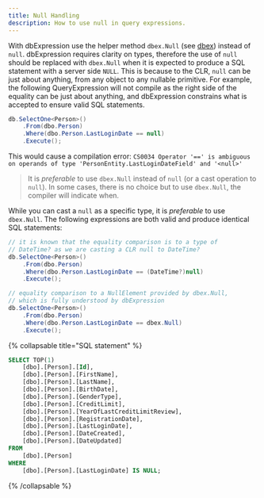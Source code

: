 ```yaml
---
title: Null Handling
description: How to use null in query expressions.
---
```


With dbExpression use the helper method ```dbex.Null``` (see [dbex](/utilities/dbex#dbex-null)) instead of ```null```.  dbExpression requires clarity on types, therefore the use of ```null``` should be replaced with ```dbex.Null``` when it is expected to produce a SQL statement with a server side ```NULL```.  This is because to the CLR, ```null``` can be just about anything, from any object to any nullable primitive.  For example, the following QueryExpression will not compile as the right side of the equality can be just about anything, and dbExpression constrains what is accepted to ensure valid SQL statements.

```csharp
db.SelectOne<Person>()
    .From(dbo.Person)
    .Where(dbo.Person.LastLoginDate == null)
    .Execute();
```

This would cause a compilation error:  ```CS0034 Operator '==' is ambiguous on operands of type 'PersonEntity.LastLoginDateField' and '<null>'```

> It is *preferable* to use ```dbex.Null``` instead of ```null``` (or a cast operation to ```null```).  In some cases, there is no choice but to use ```dbex.Null```, the compiler will indicate when.

 While you can cast a ```null``` as a specific type, it is *preferable* to use ```dbex.Null```.  The following expressions are both valid and produce identical SQL statements:

```csharp
// it is known that the equality comparison is to a type of 
// DateTime? as we are casting a CLR null to DateTime?
db.SelectOne<Person>()
    .From(dbo.Person)
    .Where(dbo.Person.LastLoginDate == (DateTime?)null)
    .Execute();

// equality comparison to a NullElement provided by dbex.Null,
// which is fully understood by dbExpression
db.SelectOne<Person>()
    .From(dbo.Person)
    .Where(dbo.Person.LastLoginDate == dbex.Null)
    .Execute();
```

{% collapsable title="SQL statement" %}
```sql
SELECT TOP(1)
	[dbo].[Person].[Id],
	[dbo].[Person].[FirstName],
	[dbo].[Person].[LastName],
	[dbo].[Person].[BirthDate],
	[dbo].[Person].[GenderType],
	[dbo].[Person].[CreditLimit],
	[dbo].[Person].[YearOfLastCreditLimitReview],
	[dbo].[Person].[RegistrationDate],
	[dbo].[Person].[LastLoginDate],
	[dbo].[Person].[DateCreated],
	[dbo].[Person].[DateUpdated]
FROM
	[dbo].[Person]
WHERE
	[dbo].[Person].[LastLoginDate] IS NULL;
```
{% /collapsable %}